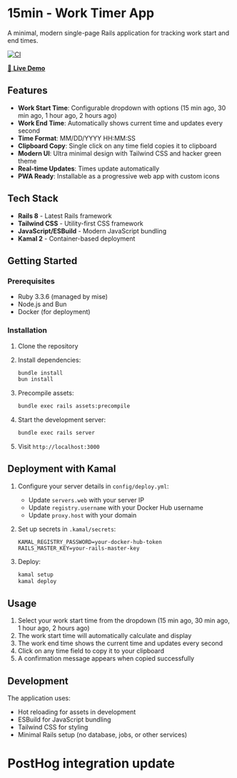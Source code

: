 # 15min - Work Timer App

A minimal, modern single-page Rails application for tracking work start and end times.

[![CI](https://github.com/barturba/15min/actions/workflows/ci.yml/badge.svg)](https://github.com/barturba/15min/actions/workflows/ci.yml)

[🚀 **Live Demo**](https://15min.bartasurba.com)

## Features

- **Work Start Time**: Configurable dropdown with options (15 min ago, 30 min ago, 1 hour ago, 2 hours ago)
- **Work End Time**: Automatically shows current time and updates every second
- **Time Format**: MM/DD/YYYY HH:MM:SS
- **Clipboard Copy**: Single click on any time field copies it to clipboard
- **Modern UI**: Ultra minimal design with Tailwind CSS and hacker green theme
- **Real-time Updates**: Times update automatically
- **PWA Ready**: Installable as a progressive web app with custom icons

## Tech Stack

- **Rails 8** - Latest Rails framework
- **Tailwind CSS** - Utility-first CSS framework
- **JavaScript/ESBuild** - Modern JavaScript bundling
- **Kamal 2** - Container-based deployment

## Getting Started

### Prerequisites

- Ruby 3.3.6 (managed by mise)
- Node.js and Bun
- Docker (for deployment)

### Installation

1. Clone the repository
2. Install dependencies:
   ```bash
   bundle install
   bun install
   ```

3. Precompile assets:
   ```bash
   bundle exec rails assets:precompile
   ```

4. Start the development server:
   ```bash
   bundle exec rails server
   ```

5. Visit `http://localhost:3000`

## Deployment with Kamal

1. Configure your server details in `config/deploy.yml`:
   - Update `servers.web` with your server IP
   - Update `registry.username` with your Docker Hub username
   - Update `proxy.host` with your domain

2. Set up secrets in `.kamal/secrets`:
   ```
   KAMAL_REGISTRY_PASSWORD=your-docker-hub-token
   RAILS_MASTER_KEY=your-rails-master-key
   ```

3. Deploy:
   ```bash
   kamal setup
   kamal deploy
   ```

## Usage

1. Select your work start time from the dropdown (15 min ago, 30 min ago, 1 hour ago, 2 hours ago)
2. The work start time will automatically calculate and display
3. The work end time shows the current time and updates every second
4. Click on any time field to copy it to your clipboard
5. A confirmation message appears when copied successfully

## Development

The application uses:
- Hot reloading for assets in development
- ESBuild for JavaScript bundling
- Tailwind CSS for styling
- Minimal Rails setup (no database, jobs, or other services)
# PostHog integration update
